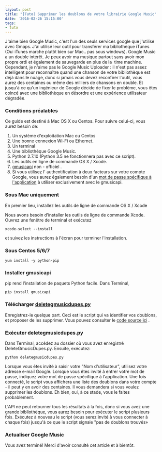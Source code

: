 ```yaml
---
layout: post
title: "[Tuto] Supprimer les doublons de votre librairie Google Music"
date: '2016-02-26 15:15:00'
tags:
- tuto
---
```


J'aime bien Google Music, c'est l'un des seuls services google que j'utilise avec Gmaps. J'ai utilisé leur outil pour transférer ma bibliothèque iTunes (Oui iTunes marche plutôt bien sur Mac.. pas sous windows). Google Music a un double intérêt. Je peux avoir ma musique partout sans avoir mon propre ordi et également de sauvegarde en plus de la  time machine. Cependant, je n'aime pas le Google Music Uploader : il n'est pas assez intelligent pour reconnaître quand une chanson de votre bibliothèque est déjà dans le nuage, donc si jamais vous devez reconfirer l'outil, vous aurez des centaines ou même des milliers de chansons en double. Et jusqu'à ce qu'un ingénieur de Google décide de fixer le problème, vous êtes coincé avec une bibliothèque en désordre et une expérience utilisateur dégradée.

### Conditions préalables

Ce guide est destiné à Mac OS X ou Centos. Pour suivre celui-ci, vous aurez besoin de:

1.  Un système d'exploitation Mac ou Centos
2.  Une bonne connexion Wi-Fi ou Ethernet.
3.  Un terminal
4.  Une bibliothèque Google Music.
5.  Python 2.7.10 (Python 3.5 ne fonctionnera pas avec ce script).
6.  Les outils en ligne de commande OS X / Xcode.
7.  [gmusicapi](https://unofficial-google-music-api.readthedocs.org/en/latest/) non - officiel .
8.  Si vous utilisez l' authentification à deux facteurs sur votre compte Google, vous aurez également besoin d'un [mot de passe spécifique à l'application](https://security.google.com/settings/security/apppasswords) à utiliser exclusivement avec le gmusicapi.
  

### Sous Mac uniquement

En premier lieu, installez les outils de ligne de commande OS X / Xcode

Nous avons besoin d'installer les outils de ligne de commande Xcode. Ouvrez une fenêtre de terminal et exécutez

`xcode-select --install`

et suivez les instructions à l'écran pour terminer l'installation.

### Sous Centos 5/6/7

`yum install -y python-pip`

### Installer gmusicapi

pip rend l'installation de paquets Python facile. Dans Terminal,

`pip install gmusicapi`

### Télécharger [deletegmusicdupes.py](https://gist.githubusercontent.com/sebvance/060da84f55b13837b310/raw/a6c6bf367f8fd092f7b0e76a65ee1a17b93db20b/DeleteGmusicDupes.py)

Enregistrez-le quelque part. Ceci est le script qui va identifier vos doublons, et proposer de les supprimer. Vous pouvez consulter le [code source ici](https://gist.github.com/sebvance/060da84f55b13837b310) .

### Exécuter deletegmusicdupes.py

Dans Terminal, accédez au dossier où vous avez enregistré DeleteGmusicDupes.py. Ensuite, exécutez:

`python deletegmusicdupes.py`

Lorsque vous êtes invité à saisir votre "Nom d'utilisateur", utilisez votre adresse e-mail Google. Lorsque vous êtes invité à entrer votre mot de passe, indiquez votre mot de passe spécifique à l'application. Une fois connecté, le script vous affichera une liste des doublons dans votre compte - il peut y en avoir des centaines. Il vous demandera si vous voulez supprimer les doublons. Eh bien, oui, à ce stade, vous le faites probablement.

L'API ne peut retourner tous les résultats à la fois, donc si vous avez une grande bibliothèque, vous aurez besoin pour exécuter le script plusieurs fois. Exécutez à nouveau le script (vous serez invité à vous connecter à chaque fois) jusqu'à ce que le script signale "pas de doublons trouvés»

### Actualiser Google Music

Vous avez terminé! Merci d'avoir consulté cet article et à bientôt.